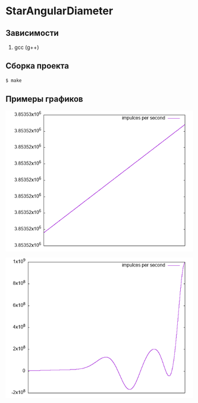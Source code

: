 # StarAngularDiameter

## Зависимости
1. gcc (g++)

## Сборка проекта
```bash
$ make
```

## Примеры графиков

![График 1](./misc/line.png)

![График 2](./misc/not_line.png)
